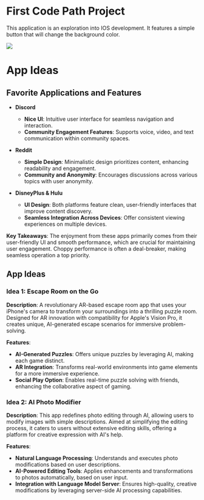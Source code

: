 # First Code Path Project 

This application is an exploration into IOS development. It features a simple button that will change the background color. 



![](https://i.imgur.com/iCOu01v.gifv)

# App Ideas

## Favorite Applications and Features

- **Discord**
  - **Nice UI**: Intuitive user interface for seamless navigation and interaction.
  - **Community Engagement Features**: Supports voice, video, and text communication within community spaces.

- **Reddit**
  - **Simple Design**: Minimalistic design prioritizes content, enhancing readability and engagement.
  - **Community and Anonymity**: Encourages discussions across various topics with user anonymity.

- **DisneyPlus & Hulu**
  - **UI Design**: Both platforms feature clean, user-friendly interfaces that improve content discovery.
  - **Seamless Integration Across Devices**: Offer consistent viewing experiences on multiple devices.

**Key Takeaways**: The enjoyment from these apps primarily comes from their user-friendly UI and smooth performance, which are crucial for maintaining user engagement. Choppy performance is often a deal-breaker, making seamless operation a top priority.

## App Ideas

### Idea 1: Escape Room on the Go

**Description**: A revolutionary AR-based escape room app that uses your iPhone's camera to transform your surroundings into a thrilling puzzle room. Designed for AR innovation with compatibility for Apple's Vision Pro, it creates unique, AI-generated escape scenarios for immersive problem-solving.

**Features**:
- **AI-Generated Puzzles**: Offers unique puzzles by leveraging AI, making each game distinct.
- **AR Integration**: Transforms real-world environments into game elements for a more immersive experience.
- **Social Play Option**: Enables real-time puzzle solving with friends, enhancing the collaborative aspect of gaming.

### Idea 2: AI Photo Modifier

**Description**: This app redefines photo editing through AI, allowing users to modify images with simple descriptions. Aimed at simplifying the editing process, it caters to users without extensive editing skills, offering a platform for creative expression with AI's help.

**Features**:
- **Natural Language Processing**: Understands and executes photo modifications based on user descriptions.
- **AI-Powered Editing Tools**: Applies enhancements and transformations to photos automatically, based on user input.
- **Integration with Language Model Server**: Ensures high-quality, creative modifications by leveraging server-side AI processing capabilities.
